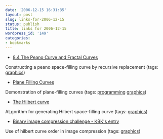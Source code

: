 ```yaml
---
date: '2006-12-15 16:31:35'
layout: post
slug: links-for-2006-12-15
status: publish
title: links for 2006-12-15
wordpress_id: '149'
categories:
- bookmarks
---
```




  * [8.4 The Peano Curve and Fractal Curves](http://www.geom.uiuc.edu/docs/reference/CRC-formulas/node36.html#SECTION01840000000000000000)




Constructing a peano space-filling curve by recursive replacement (tags: [graphics](http://del.icio.us/eob/graphics))





  * [Plane Filling Curves](http://www.cut-the-knot.org/do_you_know/hilbert.shtml)




Demonstration of plane-filling curves (tags: [programming](http://del.icio.us/eob/programming) [graphics](http://del.icio.us/eob/graphics))





  * [The Hilbert curve](http://www.compuphase.com/hilbert.htm)




ALgorithm for generating Hilbert space-filling curve (tags: [graphics](http://del.icio.us/eob/graphics))





  * [Binary image compression challenge - KBK's entry](http://wiki.tcl.tk/12332)




Use of hilbert curve order in image compression (tags: [graphics](http://del.icio.us/eob/graphics))






